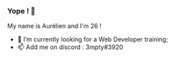 ### Yope ! 🤙

My name is Aurélien and I'm 26 !

- 🌱 I’m currently looking for a Web Developer training;
- 📫 Add me on discord : 3mpty#3920
<!--
**3mpty78/3mpty78** is a ✨ _special_ ✨ repository because its `README.md` (this file) appears on your GitHub profile.

Here are some ideas to get you started:

- 🔭 I’m currently working on ...
- 🌱 I’m currently looking for a Web Developer training.
- 👯 I’m looking to collaborate on ...
- 🤔 I’m looking for help with ...
- 💬 Ask me about ...
- 📫 How to reach me: discord : 3mpty#3920
- 😄 Pronouns: ...
- ⚡ Fun fact: ...
-->
